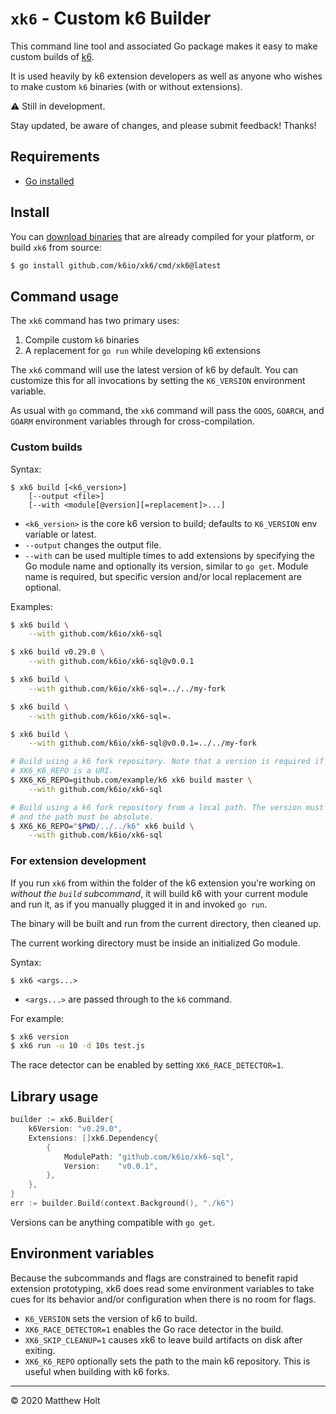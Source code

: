 `xk6` - Custom k6 Builder
===============================

This command line tool and associated Go package makes it easy to make custom builds of [k6](https://github.com/k6io/k6).

It is used heavily by k6 extension developers as well as anyone who wishes to make custom `k6` binaries (with or without extensions).

⚠️ Still in development.

Stay updated, be aware of changes, and please submit feedback! Thanks!

## Requirements

- [Go installed](https://golang.org/doc/install)

## Install

You can [download binaries](https://github.com/k6io/xk6/releases) that are already compiled for your platform, or build `xk6` from source:

```bash
$ go install github.com/k6io/xk6/cmd/xk6@latest
```


## Command usage

The `xk6` command has two primary uses:

1. Compile custom `k6` binaries
2. A replacement for `go run` while developing k6 extensions

The `xk6` command will use the latest version of k6 by default. You can customize this for all invocations by setting the `K6_VERSION` environment variable.

As usual with `go` command, the `xk6` command will pass the `GOOS`, `GOARCH`, and `GOARM` environment variables through for cross-compilation.


### Custom builds

Syntax:

```
$ xk6 build [<k6_version>]
    [--output <file>]
    [--with <module[@version][=replacement]>...]
```

- `<k6_version>` is the core k6 version to build; defaults to `K6_VERSION` env variable or latest.
- `--output` changes the output file.
- `--with` can be used multiple times to add extensions by specifying the Go module name and optionally its version, similar to `go get`. Module name is required, but specific version and/or local replacement are optional.

Examples:

```bash
$ xk6 build \
    --with github.com/k6io/xk6-sql

$ xk6 build v0.29.0 \
    --with github.com/k6io/xk6-sql@v0.0.1

$ xk6 build \
    --with github.com/k6io/xk6-sql=../../my-fork

$ xk6 build \
    --with github.com/k6io/xk6-sql=.

$ xk6 build \
    --with github.com/k6io/xk6-sql@v0.0.1=../../my-fork

# Build using a k6 fork repository. Note that a version is required if
# XK6_K6_REPO is a URI.
$ XK6_K6_REPO=github.com/example/k6 xk6 build master \
    --with github.com/k6io/xk6-sql

# Build using a k6 fork repository from a local path. The version must be omitted
# and the path must be absolute.
$ XK6_K6_REPO="$PWD/../../k6" xk6 build \
    --with github.com/k6io/xk6-sql
```

### For extension development

If you run `xk6` from within the folder of the k6 extension you're working on _without the `build` subcommand_, it will build k6 with your current module and run it, as if you manually plugged it in and invoked `go run`.

The binary will be built and run from the current directory, then cleaned up.

The current working directory must be inside an initialized Go module.

Syntax:

```
$ xk6 <args...>
```
- `<args...>` are passed through to the `k6` command.

For example:

```bash
$ xk6 version
$ xk6 run -u 10 -d 10s test.js
```

The race detector can be enabled by setting `XK6_RACE_DETECTOR=1`.


## Library usage

```go
builder := xk6.Builder{
	k6Version: "v0.29.0",
	Extensions: []xk6.Dependency{
		{
			ModulePath: "github.com/k6io/xk6-sql",
			Version:    "v0.0.1",
		},
	},
}
err := builder.Build(context.Background(), "./k6")
```

Versions can be anything compatible with `go get`.



## Environment variables

Because the subcommands and flags are constrained to benefit rapid extension prototyping, xk6 does read some environment variables to take cues for its behavior and/or configuration when there is no room for flags.

- `K6_VERSION` sets the version of k6 to build.
- `XK6_RACE_DETECTOR=1` enables the Go race detector in the build.
- `XK6_SKIP_CLEANUP=1` causes xk6 to leave build artifacts on disk after exiting.
- `XK6_K6_REPO` optionally sets the path to the main k6 repository. This is useful when building with k6 forks.


---

&copy; 2020 Matthew Holt
